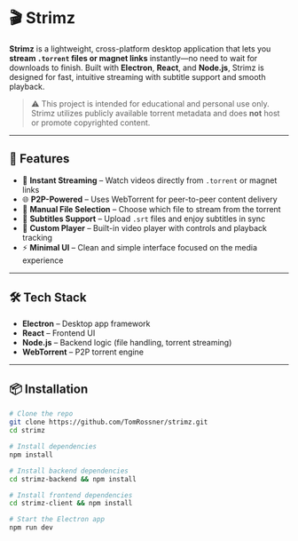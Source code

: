 # 🎬 Strimz

**Strimz** is a lightweight, cross-platform desktop application that lets you **stream `.torrent` files or magnet links** instantly—no need to wait for downloads to finish. Built with **Electron**, **React**, and **Node.js**, Strimz is designed for fast, intuitive streaming with subtitle support and smooth playback.

> ⚠️ This project is intended for educational and personal use only. Strimz utilizes publicly available torrent metadata and does **not** host or promote copyrighted content.

---

## 🚀 Features

- 🎥 **Instant Streaming** – Watch videos directly from `.torrent` or magnet links
- 🌐 **P2P-Powered** – Uses WebTorrent for peer-to-peer content delivery
- 📂 **Manual File Selection** – Choose which file to stream from the torrent
- 📄 **Subtitles Support** – Upload `.srt` files and enjoy subtitles in sync
- 🧰 **Custom Player** – Built-in video player with controls and playback tracking
- ⚡ **Minimal UI** – Clean and simple interface focused on the media experience

---

## 🛠️ Tech Stack

- **Electron** – Desktop app framework
- **React** – Frontend UI
- **Node.js** – Backend logic (file handling, torrent streaming)
- **WebTorrent** – P2P torrent engine

---

## 📦 Installation

```bash
# Clone the repo
git clone https://github.com/TomRossner/strimz.git
cd strimz

# Install dependencies
npm install

# Install backend dependencies
cd strimz-backend && npm install

# Install frontend dependencies
cd strimz-client && npm install

# Start the Electron app
npm run dev
